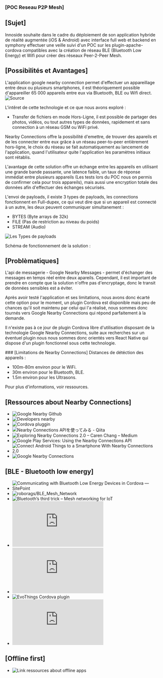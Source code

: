 ### [POC Reseau P2P Mesh]

## [Sujet]
Innoside souhaite dans le cadre du déploiement de son application hybride de réalité augmentée (iOS & Android) avec interface full web et backend en symphony effectuer une veille suivi d'un POC sur les plugin-apache-cordova compatibles avec la création de réseau BLE (Bluetooth Low Energy) et Wifi pour créer des réseaux Peer-2-Peer Mesh.

## [Possibilités et Avantages]
L'application google nearby connection permet d'effectuer un appareillage entre deux ou plusieurs smartphones, il est théoriquement possible d'appareiller 65 000 appareils entre eux via Bluetooth, BLE ou Wifi direct.
![Source]()

L'intêret de cette technologie et ce que nous avons exploré : 
- Transfer de fichiers en mode Hors-Ligne, il est possible de partager des photos, vidéos, ou tout autres types de données, rapidement et sans connection à un réseau GSM ou WiFi privé. 

Nearby Connections offre la possibilité d'emettre, de trouver des apareils et de les connecter entre eux grâce à un réseau peer-to-peer entièrement hors-ligne, le choix du réseau se fait automatiquement au lancement de l'application, quand l'utilisateur quite l'application les paramètres initiaux sont rétablis.

L'avantage de cette solution offre un échange entre les appareils en utilisant une grande bande passante, une latence faible, un taux de réponse immédiat entre plusieurs appareils (Les tests lors du POC nous on permis de confirmer cela pour trois appareils), mais aussi une encryption totale des données afin d'effectuer des échanges sécurisés. 

L'envoi de payloads, il existe 3 types de payloads, les connections fonctionnent en Full-dupex, ce qui veut dire que si un appareil est connecté à un autre, les deux peuvent communiquer simultanement :

- BYTES (Byte arrays de 32k)
- FILE (Pas de restriction au niveau du poids)
- STREAM (Audio)

![Les Types de payloads](https://developers.google.com/nearby/connections/android/exchange-data#types_of_payloads)

Schéma de fonctionnement de la solution :


## [Problèmatiques]
L'api de messagerie - Google Nearby Messages - permet d'échanger des messages en temps réel entre deux apareils. Cependant, il est important de prendre en compte que la solution n'offre pas d'encryptage, donc le transit de données sensibles est a éviter.

Après avoir testé l'application et ses limitations, nous avons donc écarté cette option pour le moment, un plugin Cordova est disponible mais peu de chances qu'il soit maintenu par celui qui l'a réalisé, nous sommes donc tournés vers Google Nearby Connections qui répond parfaitement à la demande.

Il n'existe pas à ce jour de plugin Cordova libre d'utilisation disposant de la technologie Google Nearby Connections, suite aux recherches sur un éventuel plugin nous nous sommes donc orientés vers React Native qui dispose d'un plugin fonctionnel sous cette technologie.


### [Limitations de Nearby Connections] 
Distances de détéction des appareils :
- 100m-80m environ pour le WiFi.
- 30m environ pour le Bluetooth, BLE.
- 1.5m environ pour les Ultrasons.

Pour plus d'informations, voir ressources.

## [Ressources about Nearby Connections]
- ![Google Nearby Github](https://github.com/googlesamples/android-nearby/tree/master/connections)
- ![Developers nearby](https://developers.google.com/nearby/connections/overview)
- ![Cordova pluggin](https://github.com/hahahannes/cordova-plugin-google-nearby)
- ![Nearby Connections APIを使ってみる - Qiita](https://qiita.com/niusounds/items/ecc759c51da8e1f1e8a0#mpayloadcallback)
- ![Exploring Nearby Connections 2.0 – Caren Chang – Medium](https://medium.com/@calren24/exploring-nearby-connections-2-0-bd0681ac8e64)
- ![Google Play Services: Using the Nearby Connections API](https://code.tutsplus.com/tutorials/google-play-services-using-the-nearby-connections-api--cms-24534)
- ![Connect Android Things to a Smartphone With Nearby Connections 2.0](https://code.tutsplus.com/tutorials/connect-android-things-to-a-smartphone-with-nearby-connections-20--cms-28269)
- ![Google Nearby Connections](https://zhuanlan.zhihu.com/p/28548310)

## [BLE - Bluetooth low energy]
- ![Communicating with Bluetooth Low Energy Devices in Cordova — SitePoint](https://www.sitepoint.com/communicating-with-bluetooth-low-energy-devices-in-cordova/)
- ![roborags/BLE_Mesh_Network](https://github.com/roborags/BLE_Mesh_Network)
- ![Bluetooth’s third trick – Mesh networking for IoT](http://iotdesign.embedded-computing.com/articles/bluetooths-third-trick-mesh-networking-for-iot/)
- ![Bluetooth Smart,Bluetooth Low Energy tutorial,BLE tutorial](https://www.rfwireless-world.com/Tutorials/Bluetooth-Smart-Bluetooth-Low-Energy-BLE-tutorial.html)
- ![Peer-to-peer network via Bluetooth on Android](http://profandroid.com/network/bluetooth/peer-to-peer-network.html)
- ![EvoThings Cordova plugin](https://github.com/evothings/cordova-ble)
- ![PDF about Wireless BLEmesh Network](http://eeca2.sogang.ac.kr/publications/international/BLEmesh_A%20Wireless%20Mesh%20Network%20Protocol%20for%20Bluetooth%20Low%20Energy%20Devices.pdf)

## [Offline first]
- ![Link ressources about offline apps](https://github.com/pazguille/offline-first)
